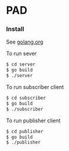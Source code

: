 # PAD

### Install
See [golang.org](https://golang.org/doc/installd])


To run sever
```sh
$ cd server
$ go build
$ ./server
```


To run subscriber client
```sh
$ cd subscriber
$ go build
$ ./subscriber
```


To run publisher client
```sh
$ cd publisher
$ go build
$ ./publisher
```
